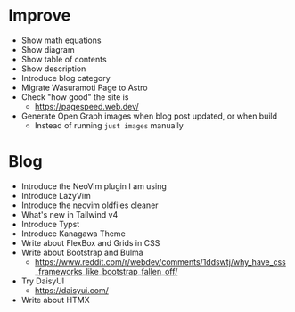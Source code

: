 # Improve

- Show math equations
- Show diagram
- Show table of contents
- Show description
- Introduce blog category
- Migrate Wasuramoti Page to Astro
- Check "how good" the site is
  * https://pagespeed.web.dev/
- Generate Open Graph images when blog post updated, or when build
  * Instead of running `just images` manually

# Blog

- Introduce the NeoVim plugin I am using
- Introduce LazyVim
- Introduce the neovim oldfiles cleaner
- What's new in Tailwind v4
- Introduce Typst
- Introduce Kanagawa Theme
- Write about FlexBox and Grids in CSS
- Write about Bootstrap and Bulma
  * https://www.reddit.com/r/webdev/comments/1ddswtj/why_have_css_frameworks_like_bootstrap_fallen_off/
- Try DaisyUI
  * https://daisyui.com/
- Write about HTMX

